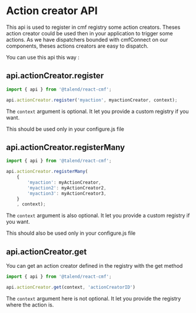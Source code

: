Action creator API
==

This api is used to register in cmf registry some action creators.
Theses action creator could be used then in your application to trigger some actions.
As we have dispatchers bounded with cmfConnect on our components, theses actions creators are easy to dispatch.

You can use this api this way :

api.actionCreator.register
--
```javascript
import { api } from '@talend/react-cmf';

api.actionCreator.register('myaction', myactionCreator, context);
```

The `context` argument is optional. It let you provide a custom registry if you want.

This should be used only in your configure.js file

api.actionCreator.registerMany
--
```javascript
import { api } from '@talend/react-cmf';

api.actionCreator.registerMany(
    {
        'myaction': myActionCreator,
        'myaction2': myActionCreator2,
        'myaction3': myActionCreator3,
    }
    , context);
```

The `context` argument is also optional. It let you provide a custom registry if you want.

This should also be used only in your configure.js file


api.actionCreator.get
--

You can get an action creator defined in the registry with the get method

```javascript
import { api } from '@talend/react-cmf';

api.actionCreator.get(context, 'actionCreatorID')
```

The `context` argument here is not optional. It let you provide the registry where the action is.
